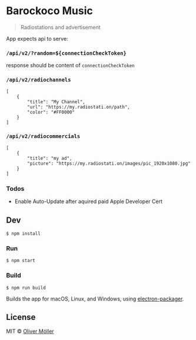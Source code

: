 # Barockoco Music

> Radiostations and advertisement

App expects api to serve:

### `/api/v2/?random=${connectionCheckToken}`
response should be content of `connectionCheckToken`
 
### `/api/v2/radiochannels`

```
[
	{
		"title": "My Channel",
		"url": "https://my.radiostati.on/path",
		"color": "#FF0000"
	}
]
```

### `/api/v2/radiocommercials`

```
[
	{
		"title": "my ad",
		"picture": "https://my.radiostati.on/images/pic_1920x1080.jpg"
	}
]
```

### Todos
- Enable Auto-Update after aquired paid Apple Developer Cert

## Dev

```
$ npm install
```

### Run

```
$ npm start
```

### Build

```
$ npm run build
```

Builds the app for macOS, Linux, and Windows, using [electron-packager](https://github.com/electron-userland/electron-packager).


## License

MIT © [Oliver Möller](https://github.com/phenyll)
